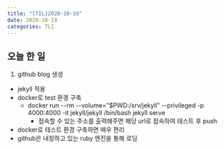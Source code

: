 ```yaml
---
title: "[TIL}2020-10-19"
date: 2020-10-19 
categories: TLI
---
```

## 오늘 한 일

1. github blog 생성
- jekyll 적용
- docker로 test 환경 구축
   - docker run --rm --volume="$PWD:/srv/jekyll" --privileged -p 4000:4000 -it jekyll/jekyll /bin/bash
		 jekyll serve
	 - 접속할 수 있는 주소를 출력해주면 해당 url로 접속하여 테스트 후 push
- docker로 테스트 환경 구축하면 매우 편리
- github은 내장하고 있는 ruby 엔진을 통해 로딩

